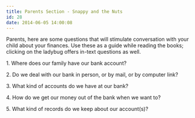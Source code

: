 ```yaml
---
title: Parents Section - Snappy and the Nuts
id: 28
date: 2014-06-05 14:00:08
---
```


Parents, here are some questions that will stimulate conversation with your child about your finances. Use these as a guide while reading the books; clicking on the ladybug offers in-text questions as well.

1\. Where does our family have our bank account?

2\. Do we deal with our bank in person, or by mail, or by computer link?

3\. What kind of accounts do we have at our bank?

4\. How do we get our money out of the bank when we want to?

5\. What kind of records do we keep about our account(s)?

